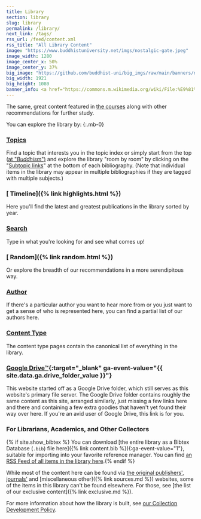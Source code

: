 ```yaml
---
title: Library
section: library
slug: library
permalink: /library/
next_link: /tags/
rss_url: /feed/content.xml
rss_title: "All Library Content"
image: "https://www.buddhistuniversity.net/imgs/nostalgic-gate.jpeg"
image_width: 1280
image_center_x: 50%
image_center_y: 37%
big_image: "https://github.com/buddhist-uni/big_imgs/raw/main/banners/navbar_headers/nostalgic-gate.jpeg"
big_width: 1921
big_height: 1080
banner_info: <a href="https://commons.m.wikimedia.org/wiki/File:%E9%81%82%E6%98%8C%E6%96%B0%E6%98%8C%E5%A4%A7%E4%BD%9B%E5%AF%BA_-_3.jpg">黑揍红</a>, <a href="https://creativecommons.org/licenses/by-sa/4.0">BY-SA 4.0</a>
---
```


The same, great content featured in [the courses](/courses) along with other recommendations for further study.

You can explore the library by:
{:.mb-0}

### [<i class="fas fa-tag"></i> Topics](/tags)
Find a topic that interests you in the topic index or simply start from the top ([at "_Buddhism_")](/tags/buddhism) and explore the library "room by room" by clicking on the "[Subtopic links](/tags/buddhism#children)" at the bottom of each bibliography. (Note that individual items in the library may appear in multiple bibliographies if they are tagged with multiple subjects.)

### [<i class="fas fa-medal"></i> Timeline]({% link highlights.html %})
Here you'll find the latest and greatest publications in the library sorted by year.

### [<i class="fas fa-search"></i> Search](/search)
Type in what you're looking for and see what comes up!

### [<i class="fas fa-dice"></i> Random]({% link random.html %})
Or explore the breadth of our recommendations in a more serendipitous way.

### [<i class="fas fa-user-edit"></i> Author](/authors)
If there's a particular author you want to hear more from or you just want to get a sense of who is represented here, you can find a partial list of our authors here.

### [<i class="fas fa-photo-video"></i> Content Type](/categories/index)
The content type pages contain the canonical list of everything in the library.

### [<i class="fab fa-google-drive"></i> Google Drive&#8482;](https://drive.google.com/open?id=1RJi6bEXa25zizGdsm5evCycYuY6a2D8r){:target="_blank" ga-event-value="{{ site.data.ga.drive_folder_value }}"}
This website started off as a Google Drive folder, which still serves as this website's primary file server. The Google Drive folder contains roughly the same content as this site, arranged similarly, just missing a few links here and there and containing a few extra goodies that haven't yet found their way over here. If you're an avid user of Google Drive, this link is for you.

### <i class="fas fa-database"></i> For Librarians, Academics, and Other Collectors

{% if site.show_bibtex %}
You can download [the entire library as a Bibtex Database (`.bib`) file here]({% link content.bib %}){:ga-event-value="1"}, suitable for importing into your favorite reference manager. You can find [an RSS Feed of all items in the library here](/feed/content.xml).{% endif %}

While most of the content here can be found via [the original publishers'](/publishers), [journals'](/journals) and [miscellaneous other]({% link sources.md %}) websites, some of the items in this library can't be found elsewhere. For those, see [the list of our exclusive content]({% link exclusive.md %}).

For more information about how the library is built, see [our Collection Development Policy](/COLLECTION_POLICY).
